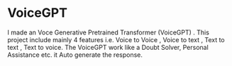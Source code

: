 # VoiceGPT
I made an Voce Generative Pretrained Transformer (VoiceGPT) . This project include mainly 4 features i.e. Voice to Voice , Voice to text , Text to text , Text to voice. The VoiceGPT work like a Doubt Solver, Personal Assistance etc. it Auto generate the response.
